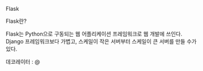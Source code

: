 Flask

Flask란?

Flask는 Python으로 구동되는 웹 어플리케이션 프레임워크로 웹 개발에 쓰인다. Django 프레임워크보다 가볍고, 스케일이 작은 서버부터 스케일이 큰 서버를 만들 수가 있다.



데코레이터 : @

